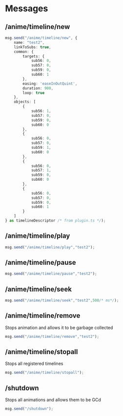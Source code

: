 # Messages

## /anime/timeline/new
```typescript
msg.send("/anime/timeline/new", {
	name: "test2",
	linkToSubs: true,
	common: {
		targets: {
			sub56: 0,
			sub57: 0,
			sub59: 0,
			sub60: 1
		},
		easing: 'easeInOutQuint',
		duration: 900,
		loop: true
	},
	objects: [
		{
			sub56: 1,
			sub57: 0,
			sub59: 0,
			sub60: 0
		},
		{
			sub56: 0,
			sub57: 0,
			sub59: 1,
			sub60: 0
		},
		{
			sub56: 0,
			sub57: 1,
			sub59: 0,
			sub60: 0
		},
		{
			sub56: 0,
			sub57: 0,
			sub59: 0,
			sub60: 1
		}
	]
} as timelineDescriptor /* from plugin.ts */);
```

## /anime/timeline/play
```typescript
msg.send("/anime/timeline/play","test2");
```

## /anime/timeline/pause
```typescript
msg.send("/anime/timeline/pause","test2");
```

## /anime/timeline/seek
```typescript
msg.send("/anime/timeline/seek","test2",500/* ms*/);
```

## /anime/timeline/remove
Stops animation and allows it to be garbage collected
```typescript
msg.send("/anime/timeline/remove","test2");
```

## /anime/timeline/stopall
Stops all registered timelines
```typescript
msg.send("/anime/timeline/stopall");
```

## /shutdown
Stops all animations and allows them to be GCd
```typescript
msg.send("/shutdown");
```